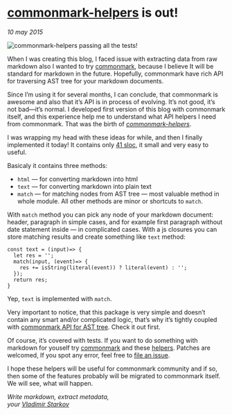 # [commonmark-helpers][helpers] is out!

_10 may 2015_

![commonmark-helpers passing all the tests!](http://i.imgur.com/CM0V0d4.png)

When I was creating this blog, I faced issue with extracting data from
raw markdown also I wanted to try [commonmark][commonmark], because
I believe It will be standard for markdown in the future. Hopefully,
commonmark have rich API for traversing AST tree for your markdown documents.

Since I’m using it for several months, I can conclude, that commonmark
is awesome and also that it’s API is in process of evolving. It’s not good,
it’s not bad—it’s normal. I developed first version of this blog with
commonmark itself, and this experience help me to understand what API helpers
I need from commonmark. That was the birth of *[commonmark-helpers][helpers]*.


I was wrapping my head with these ideas for while, and then I finally
implemented it today! It contains only [41 sloc][src], it small and very
easy to useful.

Basicaly it contains three methods:
* `html` — for converting markdown into html
* `text` — for converting markdown into plain text
* `match` — for matching nodes from AST tree — most valuable method in whole
  module. All other methods are minor or shortcuts to `match`.

With `match` method you can pick any node of your markdown document:
header, paragraph in simple cases, and for example first paragraph without
date statement inside — in complicated cases. With a js closures you can store
matching results and create something like `text` method:

```
const text = (input)=> {
  let res = '';
  match(input, (event)=> {
    res += isString(literal(event)) ? literal(event) : '';
  });
  return res;
}
```

Yep, `text` is implemented with `match`.

Very important to notice, that this package is very simple and doesn’t contain
any smart and/or complicated logic, that’s why it’s tightly coupled with
[commonmark API for AST tree][commonmark-api]. Check it out first.

Of course, it’s covered with tests. If you want to do something with markdown
for youself try [commonmark][commonmark] and these [helpers][helpers].
Patches are welcomed, If you spot any error, feel free to [file an issue][issue].

I hope these helpers will be useful for commonmark community
and if so, then some of the features probably will be migrated to commonmark
itself. We will see, what will happen.

[issue]: https://github.com/iamstarkov/commonmark-helpers/issues/new
[commonmark]: https://www.npmjs.com/package/commonmark
[helpers]: https://www.npmjs.com/package/commonmark-helpers
[commonmark-api]: https://github.com/jgm/commonmark.js#usage
[src]: https://github.com/iamstarkov/commonmark-helpers/blob/master/index.js

_Write markdown, extract metadata,  
your [Vladimir Starkov](https://iamstarkov.com)_
